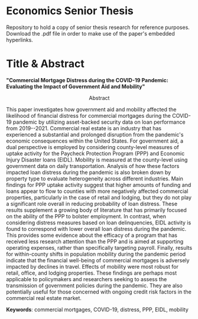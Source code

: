 # Economics Senior Thesis

Repository to hold a copy of senior thesis research for reference purposes. Download the .pdf file in order to make use of the paper's embedded hyperlinks.

# Title & Abstract

**"Commercial Mortgage Distress during the COVID-19 Pandemic: Evaluating the Impact of Government Aid and Mobility"**

<p align="center">
    Abstract
  
This paper investigates how government aid and mobility affected the likelihood of financial distress for commercial mortgages during the COVID-19 pandemic by utilizing asset-backed security data on loan performance from 2019--2021. Commercial real estate is an industry that has experienced a substantial and prolonged disruption from the pandemic's economic consequences within the United States. For government aid, a dual perspective is employed by considering county-level measures of uptake activity for the Paycheck Protection Program (PPP) and Economic Injury Disaster loans (EIDL).  Mobility is measured at the county-level using government data on daily transportation. Analysis of how these factors impacted loan distress during the pandemic is also  broken down by property type to evaluate heterogeneity across different industries. Main findings for PPP uptake activity suggest that higher amounts of funding and loans appear to flow to counties with more negatively affected commercial properties, particularly in the case of retail and lodging, but they do not play a significant role overall in reducing probability of loan distress. These results supplement a growing body of literature  that has primarily focused on the ability of the PPP to bolster employment. In contrast, when considering distress measures based on loan delinquencies, EIDL activity is found to correspond with lower overall loan distress during the pandemic. This provides some evidence about the efficacy of a program that has received less research attention than the PPP and is aimed at supporting operating expenses, rather than specifically targeting payroll. Finally, results for within-county shifts in population mobility during the pandemic period indicate that the financial well-being of commercial mortgages is adversely impacted by declines in travel. Effects of mobility were most robust for retail, office, and lodging properties. These findings are perhaps most applicable to policymakers and researchers seeking to assess the transmission of government policies during the pandemic. They are also potentially useful for those concerned with ongoing credit risk factors in the commercial real estate market.

**Keywords**: commercial mortgages, COVID-19, distress, PPP, EIDL, mobility

</p>



